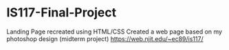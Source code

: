# IS117-Final-Project
Landing Page recreated using HTML/CSS
Created a web page based on my photoshop design (midterm project)
https://web.njit.edu/~ec89/is117/
